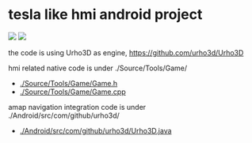 # tesla like hmi android project

[![](https://img.youtube.com/vi/rxTK5McUPA4/0.jpg)](https://www.youtube.com/watch?v=rxTK5McUPA4)
[![](https://img.youtube.com/vi/ZYY_OpV-Kjs/0.jpg)](https://www.youtube.com/watch?v=ZYY_OpV-Kjs)


the code is using Urho3D as engine, https://github.com/urho3d/Urho3D

hmi related native code is under ./Source/Tools/Game/

* [./Source/Tools/Game/Game.h](./Source/Tools/Game/Game.h)
* [./Source/Tools/Game/Game.cpp](./Source/Tools/Game/Game.cpp)

amap navigation integration code is under ./Android/src/com/github/urho3d/

* [./Android/src/com/github/urho3d/Urho3D.java](./Android/src/com/github/urho3d/Urho3D.java)